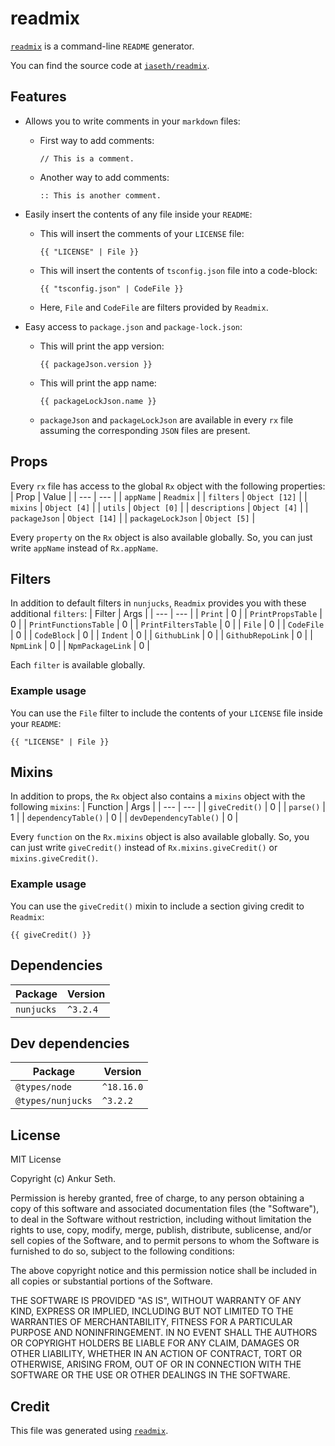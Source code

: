 
# readmix

[`readmix`](https://www.npmjs.com/package/readmix) is a command-line `README` generator.

You can find the source code at [`iaseth/readmix`](https://github.com/iaseth/readmix).



## Features
* Allows you to write comments in your `markdown` files:

    * First way to add comments:
        ```
        // This is a comment.
        ```

    * Another way to add comments:
        ```
        :: This is another comment.
        ```

* Easily insert the contents of any file inside your `README`:

    * This will insert the comments of your `LICENSE` file:
        ```
        {{ "LICENSE" | File }}
        ```

    * This will insert the contents of `tsconfig.json` file into a code-block:
        ```
        {{ "tsconfig.json" | CodeFile }}
        ```

    * Here, `File` and `CodeFile` are filters provided by `Readmix`.

* Easy access to `package.json` and `package-lock.json`:

    * This will print the app version:
        ```
        {{ packageJson.version }}
        ```

    * This will print the app name:
        ```
        {{ packageLockJson.name }}
        ```

    * `packageJson` and `packageLockJson` are available in every `rx` file assuming the corresponding `JSON` files are present.



## Props

Every `rx` file has access to the global `Rx` object with the following properties:
| Prop | Value |
| --- | --- |
| `appName` | `Readmix` |
| `filters` | `Object [12]` |
| `mixins` | `Object [4]` |
| `utils` | `Object [0]` |
| `descriptions` | `Object [4]` |
| `packageJson` | `Object [14]` |
| `packageLockJson` | `Object [5]` |


Every `property` on the `Rx` object is also available globally.
So, you can just write `appName` instead of `Rx.appName`.



## Filters

In addition to default filters in `nunjucks`, `Readmix` provides you with these additional `filters`:
| Filter | Args |
| --- | --- |
| `Print` | 0 |
| `PrintPropsTable` | 0 |
| `PrintFunctionsTable` | 0 |
| `PrintFiltersTable` | 0 |
| `File` | 0 |
| `CodeFile` | 0 |
| `CodeBlock` | 0 |
| `Indent` | 0 |
| `GithubLink` | 0 |
| `GithubRepoLink` | 0 |
| `NpmLink` | 0 |
| `NpmPackageLink` | 0 |

Each `filter` is available globally.


### Example usage
You can use the `File` filter to include the contents of your `LICENSE` file inside your `README`:

```
{{ "LICENSE" | File }}
```



## Mixins

In addition to props, the `Rx` object also contains a `mixins` object with the following `mixins`:
| Function | Args |
| --- | --- |
| `giveCredit()` | 0 |
| `parse()` | 1 |
| `dependencyTable()` | 0 |
| `devDependencyTable()` | 0 |


Every `function` on the `Rx.mixins` object is also available globally.
So, you can just write `giveCredit()` instead of `Rx.mixins.giveCredit()` or `mixins.giveCredit()`.

### Example usage
You can use the `giveCredit()` mixin to include a section giving credit to `Readmix`:

```
{{ giveCredit() }}
```



## Dependencies
| Package | Version |
| --- | --- |
| `nunjucks` | `^3.2.4` |



## Dev dependencies
| Package | Version |
| --- | --- |
| `@types/node` | `^18.16.0` |
| `@types/nunjucks` | `^3.2.2` |



## License
MIT License

Copyright (c) Ankur Seth.

Permission is hereby granted, free of charge, to any person obtaining a copy
of this software and associated documentation files (the "Software"), to deal
in the Software without restriction, including without limitation the rights
to use, copy, modify, merge, publish, distribute, sublicense, and/or sell
copies of the Software, and to permit persons to whom the Software is
furnished to do so, subject to the following conditions:

The above copyright notice and this permission notice shall be included in all
copies or substantial portions of the Software.

THE SOFTWARE IS PROVIDED "AS IS", WITHOUT WARRANTY OF ANY KIND, EXPRESS OR
IMPLIED, INCLUDING BUT NOT LIMITED TO THE WARRANTIES OF MERCHANTABILITY,
FITNESS FOR A PARTICULAR PURPOSE AND NONINFRINGEMENT. IN NO EVENT SHALL THE
AUTHORS OR COPYRIGHT HOLDERS BE LIABLE FOR ANY CLAIM, DAMAGES OR OTHER
LIABILITY, WHETHER IN AN ACTION OF CONTRACT, TORT OR OTHERWISE, ARISING FROM,
OUT OF OR IN CONNECTION WITH THE SOFTWARE OR THE USE OR OTHER DEALINGS IN THE
SOFTWARE.


## Credit

This file was generated using [`readmix`](https://github.com/iaseth/readmix).

